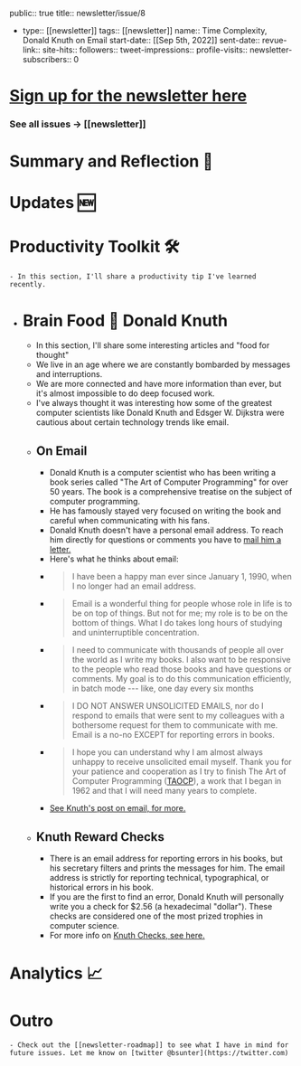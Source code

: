 public:: true
title:: newsletter/issue/8

- type:: [[newsletter]]
  tags:: [[newsletter]] 
  name:: Time Complexity, Donald Knuth on Email
  start-date:: [[Sep 5th, 2022]] 
  sent-date:: 
  revue-link::
  site-hits:: 
  followers:: 
  tweet-impressions:: 
  profile-visits::
  newsletter-subscribers:: 0
#  [Sign up for the newsletter here](https://www.getrevue.co/profile/bsunter/issues/weekly-newsletter-of-brian-sunter-issue-1-1220479)
### See all issues -> [[newsletter]]
# Summary and Reflection 🤔
# Updates 🆕
# Productivity Toolkit 🛠️
	- In this section, I'll share a productivity tip I've learned recently.
- # Brain Food 🧠 Donald Knuth
	- In this section, I'll share some interesting articles and "food for thought"
	- We live in an age where we are constantly bombarded by messages and interruptions.
	- We are more connected and have more information than ever, but it's almost impossible to do deep focused work.
	- I've always thought it was interesting how some of the greatest computer scientists like Donald Knuth and Edsger W. Dijkstra were cautious about certain technology trends like email.
	- ## On Email
		- Donald Knuth is a computer scientist who has been writing a book series called "The Art of Computer Programming" for over 50 years. The book is a comprehensive treatise on the subject of computer programming.
		- He has famously stayed very focused on writing the book and careful when communicating with his fans.
		- Donald Knuth doesn't have a personal email address. To reach him directly for questions or comments you have to [mail him a letter.](https://www-cs-faculty.stanford.edu/~knuth/email.html)
		- Here's what he thinks about email:
		- > I have been a happy man ever since January 1, 1990, when I no longer had an email address.
		- > Email is a wonderful thing for people whose role in life is to be on top of things. But not for me; my role is to be on the bottom of things. What I do takes long hours of studying and uninterruptible concentration.
		- > I need to communicate with thousands of people all over the world as I write my books. I also want to be responsive to the people who read those books and have questions or comments. My goal is to do this communication efficiently, in batch mode --- like, one day every six months
		- > I DO NOT ANSWER UNSOLICITED EMAILS, nor do I respond to emails that were sent to my colleagues with a bothersome request for them to communicate with me. Email is a no-no EXCEPT for reporting errors in books.
		- > I hope you can understand why I am almost always unhappy to receive unsolicited email myself. Thank you for your patience and cooperation as I try to finish The Art of Computer Programming ([TAOCP](https://www-cs-faculty.stanford.edu/~knuth/taocp.html)), a work that I began in 1962 and that I will need many years to complete.
		- [See Knuth's post on email, for more.](https://www-cs-faculty.stanford.edu/~knuth/email.html)
	- ## Knuth Reward Checks
		- There is an email address for reporting errors in his books, but his secretary filters and prints the messages for him. The email address is strictly for reporting technical, typographical, or historical errors in his book.
		- If you are the first to find an error, Donald Knuth will personally write you a check for $2.56 (a hexadecimal "dollar"). These checks are considered one of the most prized trophies in computer science.
		- For more info on [Knuth Checks, see here.](https://en.wikipedia.org/wiki/Knuth_reward_check)
# Analytics 📈
# Outro
	- Check out the [[newsletter-roadmap]] to see what I have in mind for future issues. Let me know on [twitter @bsunter](https://twitter.com)